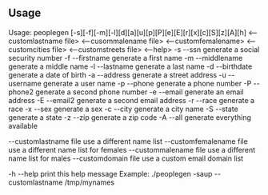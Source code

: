 ## Usage
Usage:  peoplegen [-s][-f][-m][-l][d][a][u][p][P][e][E][r][x][c][S][z][A][h] 
<--customlastname file> <--cusommalename file> <--customfemalename>
<--customcities file> <--customstreets file> <--help> <numbertoGenerate>
-s      --ssn           generate a social security number
-f      --firstname     generate a first name
-m      --middlename    generate a middle name
-l      --lastname      generate a last name
-d      --birthdate     generate a date of birth
-a      --address       generate a street address
-u      --username      generate a user name
-p      --phone         generate a phone number
-P      --phone2        generate a second phone number
-e      --email         generate an email address
-E      --email2        generate a second email address
-r      --race          generate a race
-x      --sex           generate a sex
-c      --city          generate a city name
-S      --state         generate a state
-z      --zip           generate a zip code
-A      --all           generate everything available

--customlastname file   use a different name list
--customfemalename file use a different name list for females
--custommalename file   use a different name list for males
--customdomain file     use a custom email domain list

-h      --help          print this help message
Example:   ./peoplegen -saup --customlastname /tmp/mynames

